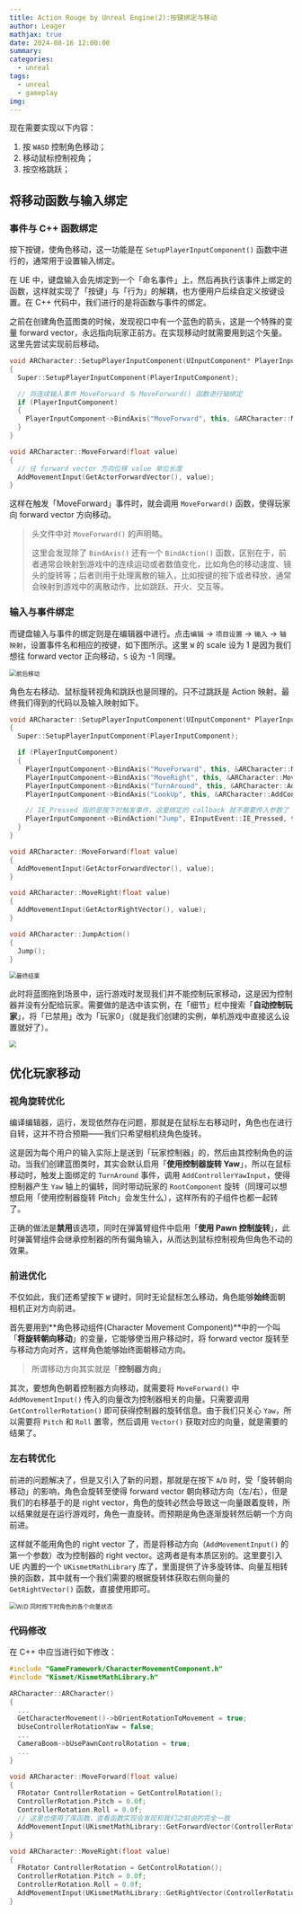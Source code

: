 ```yaml
---
title: Action Rouge by Unreal Engine(2):按键绑定与移动
author: Leager
mathjax: true
date: 2024-08-16 12:00:00
summary:
categories:
  - unreal
tags:
  - unreal
  - gameplay
img:
---
```


现在需要实现以下内容：

1. 按 `WASD` 控制角色移动；
2. 移动鼠标控制视角；
3. 按空格跳跃；

<!-- more -->

## 将移动函数与输入绑定

### 事件与 C++ 函数绑定

按下按键，使角色移动，这一功能是在 `SetupPlayerInputComponent()` 函数中进行的，通常用于设置输入绑定。

在 UE 中，键盘输入会先绑定到一个「命名事件」上，然后再执行该事件上绑定的函数，这样就实现了「按键」与「行为」的解耦，也方便用户后续自定义按键设置。在 C++ 代码中，我们进行的是将函数与事件的绑定。

之前在创建角色蓝图类的时候，发现视口中有一个蓝色的箭头，这是一个特殊的变量 forward vector，永远指向玩家正前方。在实现移动时就需要用到这个矢量。这里先尝试实现前后移动。

```cpp RCharacter.cpp
void ARCharacter::SetupPlayerInputComponent(UInputComponent* PlayerInputComponent)
{
  Super::SetupPlayerInputComponent(PlayerInputComponent);

  // 将连续输入事件 MoveForward 与 MoveForward() 函数进行轴绑定
  if (PlayerInputComponent)
  {
    PlayerInputComponent->BindAxis("MoveForward", this, &ARCharacter::MoveForward);
  }
}

void ARCharacter::MoveForward(float value)
{
  // 往 forward vector 方向位移 value 单位长度
  AddMovementInput(GetActorForwardVector(), value);
}
```

这样在触发「MoveForward」事件时，就会调用 `MoveForward()` 函数，使得玩家向 forward vector 方向移动。

> 头文件中对 `MoveForward()` 的声明略。
>
> 这里会发现除了 `BindAxis()` 还有一个 `BindAction()` 函数，区别在于，前者通常会映射到游戏中的连续运动或者数值变化，比如角色的移动速度、镜头的旋转等；后者则用于处理离散的输入，比如按键的按下或者释放，通常会映射到游戏中的离散动作，比如跳跃、开火、交互等。

### 输入与事件绑定

而键盘输入与事件的绑定则是在编辑器中进行。点击`编辑` -> `项目设置` -> `输入` -> `轴映射`，设置事件名和相应的按键，如下图所示。这里 `W` 的 scale 设为 1 是因为我们想往 forward vector 正向移动，`S` 设为 -1 同理。

<img src="moveforward.png" alt="前后移动" style="zoom:75%">

角色左右移动、鼠标旋转视角和跳跃也是同理的。只不过跳跃是 Action 映射。最终我们得到的代码以及输入映射如下。

```cpp RCharacter.cpp
void ARCharacter::SetupPlayerInputComponent(UInputComponent* PlayerInputComponent)
{
  Super::SetupPlayerInputComponent(PlayerInputComponent);

  if (PlayerInputComponent)
  {
    PlayerInputComponent->BindAxis("MoveForward", this, &ARCharacter::MoveForward);
    PlayerInputComponent->BindAxis("MoveRight", this, &ARCharacter::MoveRight);
    PlayerInputComponent->BindAxis("TurnAround", this, &ARCharacter::AddControllerYawInput);
    PlayerInputComponent->BindAxis("LookUp", this, &ARCharacter::AddControllerPitchInput);

    // IE_Pressed 指的是按下时触发事件，这里绑定的 callback 就不需要传入参数了
    PlayerInputComponent->BindAction("Jump", EInputEvent::IE_Pressed, this, &ARCharacter::JumpAction);
  }
}

void ARCharacter::MoveForward(float value)
{
  AddMovementInput(GetActorForwardVector(), value);
}

void ARCharacter::MoveRight(float value)
{
  AddMovementInput(GetActorRightVector(), value);
}

void ARCharacter::JumpAction()
{
  Jump();
}
```

<img src="keymap.png" alt="最终结果" style="zoom:75%">

此时将蓝图拖到场景中，运行游戏时发现我们并不能控制玩家移动，这是因为控制器并没有分配给玩家。需要做的是选中该实例，在「细节」栏中搜索「**自动控制玩家**」，将「已禁用」改为「玩家0」（就是我们创建的实例，单机游戏中直接这么设置就好了）。

<img src="autopawn.png" style="zoom:75%">

## 优化玩家移动

### 视角旋转优化

编译编辑器，运行，发现依然存在问题，那就是在鼠标左右移动时，角色也在进行自转，这并不符合预期——我们只希望相机绕角色旋转。

这是因为每个用户的输入实际上是送到「玩家控制器」的，然后由其控制角色的运动。当我们创建蓝图类时，其实会默认启用「**使用控制器旋转 Yaw**」，所以在鼠标移动时，触发上面绑定的 `TurnAround` 事件，调用 `AddControllerYawInput`，使得控制器产生 `Yaw` 轴上的偏转，同时带动玩家的 `RootComponent` 旋转（同理可以想想启用「使用控制器旋转 Pitch」会发生什么），这样所有的子组件也都一起转了。

正确的做法是**禁用**该选项，同时在弹簧臂组件中启用「**使用 Pawn 控制旋转**」，此时弹簧臂组件会继承控制器的所有偏角输入，从而达到鼠标控制视角但角色不动的效果。

### 前进优化

不仅如此，我们还希望按下 `W` 键时，同时无论鼠标怎么移动，角色能够**始终**面朝相机正对方向前进。

首先要用到**角色移动组件(Character Movement Component)**中的一个叫「**将旋转朝向移动**」的变量，它能够使当用户移动时，将 forward vector 旋转至与移动方向对齐，这样角色能够始终面朝移动方向。

> 所谓移动方向其实就是「**控制器方向**」

其次，要想角色朝着控制器方向移动，就需要将 `MoveForward()` 中 `AddMovementInput()` 传入的向量改为控制器相关的向量。只需要调用 `GetControllerRotation()` 即可获得控制器的旋转信息。由于我们只关心 `Yaw`，所以需要将 `Pitch` 和 `Roll` 置零，然后调用 `Vector()` 获取对应的向量，就是需要的结果了。

### 左右转优化

前进的问题解决了，但是又引入了新的问题，那就是在按下 `A`/`D` 时，受「旋转朝向移动」的影响，角色会旋转至使得 forward vector 朝向移动方向（左/右），但是我们的右移基于的是 right vector，角色的旋转必然会导致这一向量跟着旋转，所以结果就是在运行游戏时，角色一直旋转。而预期是角色逐渐旋转然后朝一个方向前进。

这样就不能用角色的 right vector 了，而是将移动方向（`AddMovementInput()` 的第一个参数）改为控制器的 right vector。这两者是有本质区别的。这里要引入 UE 内置的一个 `UKismetMathLibrary` 库了，里面提供了许多旋转体、向量互相转换的函数，其中就有一个我们需要的根据旋转体获取右侧向量的 `GetRightVector()` 函数，直接使用即可。

<img src="vectors.png" alt="W/D 同时按下时角色的各个向量状态" style="zoom:75%">

### 代码修改

在 C++ 中应当进行如下修改：

```cpp RCharacter.cpp
#include "GameFramework/CharacterMovementComponent.h"
#include "Kismet/KismetMathLibrary.h"

ARCharacter::ARCharacter()
{
  ...
  GetCharacterMovement()->bOrientRotationToMovement = true;
  bUseControllerRotationYaw = false;
  ...
  CameraBoom->bUsePawnControlRotation = true;
  ...
}

void ARCharacter::MoveForward(float value)
{
  FRotator ControllerRotation = GetControlRotation();
  ControllerRotation.Pitch = 0.0f;
  ControllerRotation.Roll = 0.0f;
  // 这里也使用了库函数，查看函数实现会发现和我们之前说的完全一致
  AddMovementInput(UKismetMathLibrary::GetForwardVector(ControllerRotation), value);
}

void ARCharacter::MoveRight(float value)
{
  FRotator ControllerRotation = GetControlRotation();
  ControllerRotation.Pitch = 0.0f;
  ControllerRotation.Roll = 0.0f;
  AddMovementInput(UKismetMathLibrary::GetRightVector(ControllerRotation), value);
}
```
